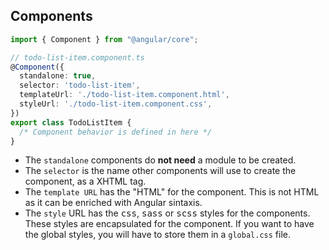 ## Components

```ts {4,9|5|6|7|8} 
import { Component } from "@angular/core";

// todo-list-item.component.ts
@Component({
  standalone: true,
  selector: 'todo-list-item',
  templateUrl: './todo-list-item.component.html',
  styleUrl: './todo-list-item.component.css',
})
export class TodoListItem {
  /* Component behavior is defined in here */
}
```

<ul>
<li v-click="1"> The <code>standalone</code> components do <strong>not need</strong> a module to be created.</li>
<li v-click="2"> The <code>selector</code> is the name other components will use to create the component, as a XHTML tag.</li> 
<li v-click="3"> The <code>template URL</code> has the "HTML" for the component. This is not HTML as it can be enriched with Angular sintaxis.</li> 
<li v-click="4"> The <code>style</code> URL has the <kbd>css</kbd>, <kbd>sass</kbd> or <kbd>scss</kbd> styles for the components. These styles are encapsulated for the component. If you want to  have the global styles, you will have to store them in a <code>global.css</code> file.</li>

</ul>

